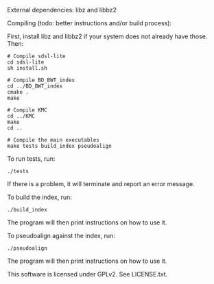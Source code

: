 External dependencies: libz and libbz2

Compiling (todo: better instructions and/or build process):

First, install libz and libbz2 if your system does not already have those. Then:

    # Compile sdsl-lite
    cd sdsl-lite
    sh install.sh
    
    # Compile BD_BWT_index
    cd ../BD_BWT_index
    cmake .
    make

    # Compile KMC
    cd ../KMC
    make
    cd ..

    # Compile the main executables
    make tests build_index pseudoalign

To run tests, run:

    ./tests

If there is a problem, it will terminate and report an error message.

To build the index, run:

    ./build_index

The program will then print instructions on how to use it.

To pseudoalign against the index, run:

    ./pseudoalign

The program will then print instructions on how to use it.

This software is licensed under GPLv2. See LICENSE.txt.
